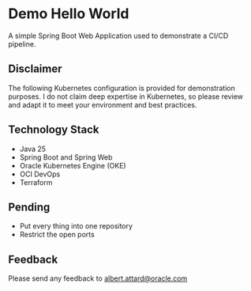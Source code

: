 # Demo Hello World

A simple Spring Boot Web Application used to demonstrate a CI/CD pipeline.

## Disclaimer

The following Kubernetes configuration is provided for demonstration purposes. I
do not claim deep expertise in Kubernetes, so please review and adapt it to meet
your environment and best practices.

## Technology Stack

- Java 25
- Spring Boot and Spring Web
- Oracle Kubernetes Engine (OKE)
- OCI DevOps
- Terraform

## Pending

- Put every thing into one repository
- Restrict the open ports

## Feedback

Please send any feedback to albert.attard@oracle.com
